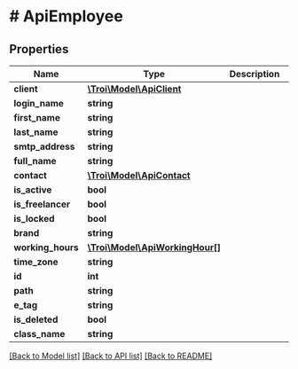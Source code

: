 # # ApiEmployee

## Properties

Name | Type | Description | Notes
------------ | ------------- | ------------- | -------------
**client** | [**\Troi\Model\ApiClient**](ApiClient.md) |  | [optional]
**login_name** | **string** |  | [optional]
**first_name** | **string** |  | [optional]
**last_name** | **string** |  | [optional]
**smtp_address** | **string** |  | [optional]
**full_name** | **string** |  | [optional]
**contact** | [**\Troi\Model\ApiContact**](ApiContact.md) |  | [optional]
**is_active** | **bool** |  | [optional]
**is_freelancer** | **bool** |  | [optional]
**is_locked** | **bool** |  | [optional]
**brand** | **string** |  | [optional]
**working_hours** | [**\Troi\Model\ApiWorkingHour[]**](ApiWorkingHour.md) |  | [optional]
**time_zone** | **string** |  | [optional]
**id** | **int** |  | [optional]
**path** | **string** |  | [optional]
**e_tag** | **string** |  | [optional]
**is_deleted** | **bool** |  | [optional]
**class_name** | **string** |  | [optional]

[[Back to Model list]](../../README.md#models) [[Back to API list]](../../README.md#endpoints) [[Back to README]](../../README.md)
